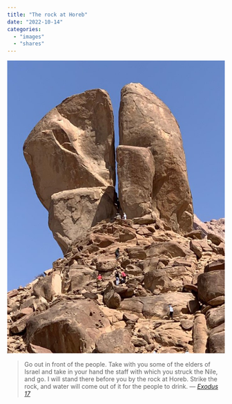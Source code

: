 ```yaml
---
title: "The rock at Horeb"
date: "2022-10-14"
categories:
  - "images"
  - "shares"
---
```


![](images/the_rock.jpg)

> Go out in front of the people. Take with you some of the elders of Israel and take in your hand the staff with which you struck the Nile, and go.
> I will stand there before you by the rock at Horeb. Strike the rock, and water will come out of it for the people to drink.
> — <cite>[Exodus 17](https://www.biblegateway.com/passage/?search=exodus+17&version=NIV)</cite>
